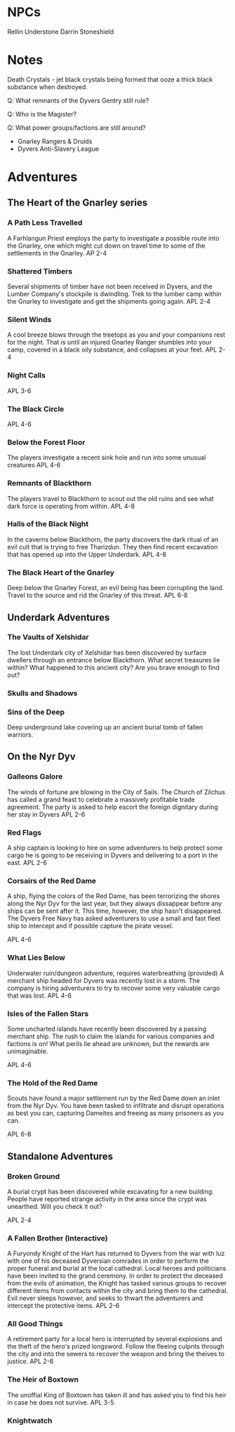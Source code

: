 # NPCs
Rellin Understone
Darrin Stoneshield

# Notes
Death Crystals - jet black crystals being formed that ooze a thick black substance when destroyed.

Q: What remnants of the Dyvers Gentry still rule?

Q: Who is the Magister?

Q: What power groups/factions are still around?
* Gnarley Rangers & Druids
* Dyvers Anti-Slavery League


# Adventures

## The Heart of the Gnarley series

### A Path Less Travelled
A Farhlangun Priest employs the party to investigate a possible route into the Gnarley, one which might cut down on travel time to some of the settlements in the Gnarley.
AP 2-4

### Shattered Timbers
Several shipments of timber have not been received in Dyvers, and the Lumber Company's stockpile is dwindling. Trek to the lumber camp within the Gnarley to investigate and get the shipments going again.
APL 2-4 

### Silent Winds
A cool breeze blows through the treetops as you and your companions rest for the night. That is until an injured Gnarley Ranger stumbles into your camp, covered in a black oily substance, and collapses at your feet.
APL 2-4

### Night Calls

APL 3-6

### The Black Circle

APL 4-6

### Below the Forest Floor
The players investigate a recent sink hole and run into some unusual creatures
APL 4-6

### Remnants of Blackthorn
The players travel to Blackthorn to scout out the old ruins and see what dark force is operating from within.
APL 4-8

### Halls of the Black Night
In the caverns below Blackthorn, the party discovers the dark ritual of an evil cult that is trying to free Tharizdun. They then find recent excavation that has opened up into the Upper Underdark.
APL 4-8

### The Black Heart of the Gnarley 
Deep below the Gnarley Forest, an evil being has been corrupting the land. Travel to the source and rid the Gnarley of this threat.
APL 6-8

## Underdark Adventures

### The Vaults of Xelshidar
The lost Underdark city of Xelshidar has been discovered by surface dwellers through an entrance below Blackthorn. What secret treasures lie within? What happened to this ancient city? Are you brave enough to find out?
### Skulls and Shadows

### Sins of the Deep
Deep underground lake covering up an ancient burial tomb of fallen warriors.


## On the Nyr Dyv

### Galleons Galore
The winds of fortune are blowing in the City of Sails. The Church of Zilchus has called a grand feast to celebrate a massively profitable trade agreement. The party is asked to help escort the foreign dignitary during her stay in Dyvers
APL 2-6

### Red Flags
A ship captain is looking to hire on some adventurers to help protect some cargo he is going to be receiving in Dyvers and delivering to a port in the east.
APL 2-6

### Corsairs of the Red Dame
A ship, flying the colors of the Red Dame, has been terrorizing the shores along the Nyr Dyv for the last year, but they always dissappear before any ships can be sent after it.
This time, however, the ship hasn't disappeared. The Dyvers Free Navy has asked adventurers to use a small and fast fleet ship to intercept and if possible capture the pirate vessel.

APL 4-6

### What Lies Below
Underwater ruin/dungeon adventure, requires waterbreathing (provided)
A merchant ship headed for Dyvers was recently lost in a storm. The company is hiring adventurers to try to recover some very valuable cargo that was lost.
APL 4-6

### Isles of the Fallen Stars
Some uncharted islands have recently been discovered by a passing merchant ship. The rush to claim the islands for various companies and factions is on! What perils lie ahead are unknown, but the rewards are unimaginable.

APL 4-6



### The Hold of the Red Dame
Scouts have found a major settlement run by the Red Dame down an inlet from the Nyr Dyv. You have been tasked to infiltrate and disrupt operations as best you can, capturing Dameites and freeing as many prisoners as you can.

APL 6-8

### 

## Standalone Adventures

### Broken Ground
A burial crypt has been discovered while excavating for a new building. People have reported strange activity in the area since the crypt was unearthed. Will you check it out?

APL 2-4

### A Fallen Brother (Interactive)
A Furyondy Knight of the Hart has returned to Dyvers from the war with Iuz with one of his deceased Dyversian comrades in order to perform the proper funeral and burial at the local cathedral. Local heroes and politicians have been invited to the grand ceremony. In order to protect the deceased from the evils of animation, the Knight has tasked various groups to recover different items from contacts within the city and bring them to the cathedral. Evil never sleeps however, and seeks to thwart the adventurers and intercept the protective items.
APL 2-6

### All Good Things
A retirement party for a local hero is interrupted by several explosions and the theft of the hero's prized longsword. Follow the fleeing culprits through the city and into the sewers to recover the weapon and bring the theives to justice.
APL 2-6

### The Heir of Boxtown
The unoffial King of Boxtown has taken ill and has asked you to find his heir in case he does not survive.
APL 3-5

### Knightwatch

### 